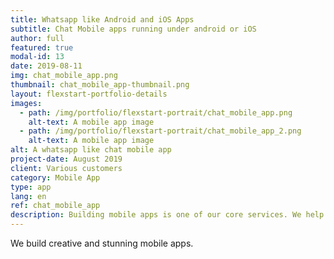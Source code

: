 ```yaml
---
title: Whatsapp like Android and iOS Apps
subtitle: Chat Mobile apps running under android or iOS
author: full
featured: true
modal-id: 13
date: 2019-08-11
img: chat_mobile_app.png
thumbnail: chat_mobile_app-thumbnail.png
layout: flexstart-portfolio-details
images:
  - path: /img/portfolio/flexstart-portrait/chat_mobile_app.png
    alt-text: A mobile app image
  - path: /img/portfolio/flexstart-portrait/chat_mobile_app_2.png
    alt-text: A mobile app image
alt: A whatsapp like chat mobile app
project-date: August 2019
client: Various customers
category: Mobile App
type: app
lang: en
ref: chat_mobile_app
description: Building mobile apps is one of our core services. We help customers streamline their user experience with stunning mobile apps. You're at the perfect place. :)
---
```


We build creative and stunning mobile apps.
